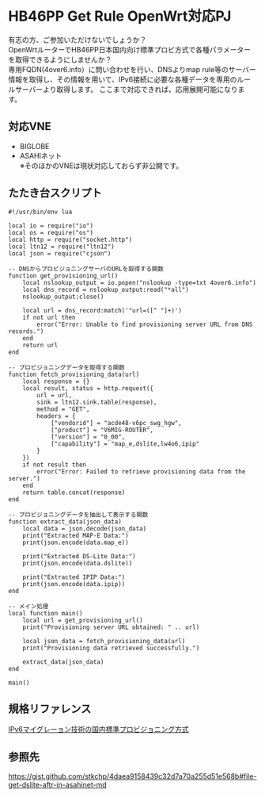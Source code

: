 # HB46PP Get Rule OpenWrt対応PJ

有志の方、ご参加いただけないでしょうか？  
OpenWrtルーターでHB46PP日本国内向け標準プロビ方式で各種パラメーターを取得できるようにしませんか？  
専用FQDN(4over6.info）に問い合わせを行い、DNSよりmap rule等のサーバー情報を取得し、その情報を用いて、IPv6接続に必要な各種データを専用のルールサーバーより取得します。
ここまで対応できれば、応用展開可能になります。

## 対応VNE
- BIGLOBE
- ASAHIネット  
※そのほかのVNEは現状対応しておらず非公開です。

## たたき台スクリプト
```
#!/usr/bin/env lua

local io = require("io")
local os = require("os")
local http = require("socket.http")
local ltn12 = require("ltn12")
local json = require("cjson")

-- DNSからプロビジョニングサーバのURLを取得する関数
function get_provisioning_url()
    local nslookup_output = io.popen("nslookup -type=txt 4over6.info")
    local dns_record = nslookup_output:read("*all")
    nslookup_output:close()
    
    local url = dns_record:match('"url=([^ "]+)')
    if not url then
        error("Error: Unable to find provisioning server URL from DNS records.")
    end
    return url
end

-- プロビジョニングデータを取得する関数
function fetch_provisioning_data(url)
    local response = {}
    local result, status = http.request({
        url = url,
        sink = ltn12.sink.table(response),
        method = "GET",
        headers = {
            ["vendorid"] = "acde48-v6pc_swg_hgw",
            ["product"] = "V6MIG-ROUTER",
            ["version"] = "0_00",
            ["capability"] = "map_e,dslite,lw4o6,ipip"
        }
    })
    if not result then
        error("Error: Failed to retrieve provisioning data from the server.")
    end
    return table.concat(response)
end

-- プロビジョニングデータを抽出して表示する関数
function extract_data(json_data)
    local data = json.decode(json_data)
    print("Extracted MAP-E Data:")
    print(json.encode(data.map_e))
    
    print("Extracted DS-Lite Data:")
    print(json.encode(data.dslite))
    
    print("Extracted IPIP Data:")
    print(json.encode(data.ipip))
end

-- メイン処理
local function main()
    local url = get_provisioning_url()
    print("Provisioning server URL obtained: " .. url)

    local json_data = fetch_provisioning_data(url)
    print("Provisioning data retrieved successfully.")

    extract_data(json_data)
end

main()
```

## 規格リファレンス
[IPv6マイグレーョン技術の国内標準プロビジョニング方式](https://github.com/v6pc/v6mig-prov/blob/1.1/spec.md)

## 参照先
https://gist.github.com/stkchp/4daea9158439c32d7a70a255d51e568b#file-get-dslite-aftr-in-asahinet-md
